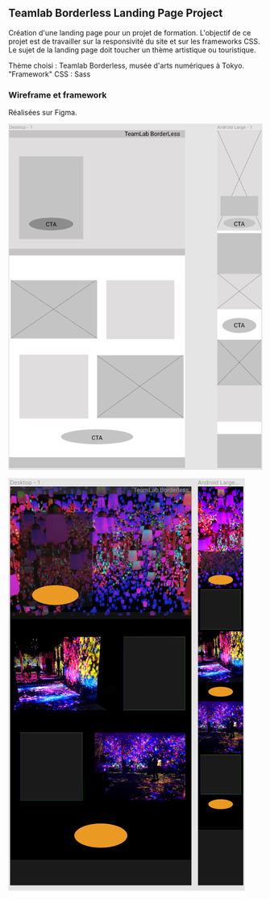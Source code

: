 ## Teamlab Borderless Landing Page Project

Création d'une landing page pour un projet de formation. L'objectif de ce projet est de travailler sur la responsivité du site et sur les frameworks CSS.
Le sujet de la landing page doit toucher un thème artistique ou touristique.

Thème choisi : Teamlab Borderless, musée d'arts numériques à Tokyo.
"Framework" CSS : Sass

### Wireframe et framework

Réalisées sur Figma.

![wireframe phone et desktop](wireframe_maquette/wireframe.png)

![maquette phone et desktop](wireframe_maquette/maquettes.png)
